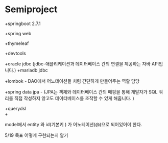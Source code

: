 # Semiproject
+springboot 2.7.1

+spring web

+thymeleaf

+devtools

+oracle jdbc (jdbc-애플리케이션과 데이터베이스 간의 연결을 제공하는 자바 API입니다.)
+mariadb jdbc

+lombok            - DAO에서 어노테이션들 처럼 간단하게 만들어주는 역할 담당

+spring data jpa - 
(JPA는 객체와 데이터베이스 간의 매핑을 통해 개발자가 SQL 쿼리를 직접 작성하지 않고도 데이터베이스를 조작할 수 있게 해줍니다. )

+querydsl   
+




model에서 entity 와 id(기본키 ) 가 어노테이션(@)으로 되어있어야 한다.


5/19 목표
어떻게 구현되는지 알기

